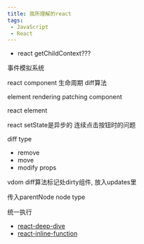 ```yaml
---
title: 我所理解的react
tags:
 - JavaScript
 - React
---
```



+ react getChildContext???


事件模拟系统


react component
生命周期
diff算法



element
rendering
patching
component






react element




react setState是异步的
连续点击按钮时的问题



diff type
- remove
- move
- modify props

vdom diff算法标记处dirty组件, 放入updates里

传入parentNode  node  type

统一执行





- [react-deep-dive](https://zackargyle.github.io/react-internals-slides/#/0?_k=2v96r2)
- [react-inline-function](https://cdb.reacttraining.com/react-inline-functions-and-performance-bdff784f5578)